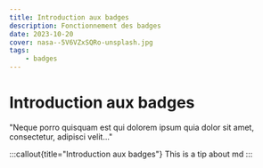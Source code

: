 ```yaml
---
title: Introduction aux badges
description: Fonctionnement des badges
date: 2023-10-20
cover: nasa--5V6VZxSQRo-unsplash.jpg
tags:
    - badges
---
```


# Introduction aux badges

"Neque porro quisquam est qui dolorem ipsum quia dolor sit amet, consectetur, adipisci velit..."

:::callout{title="Introduction aux badges"}
This is a tip about md
:::